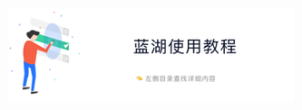 
![](.gitbook/assets/assets-2f-lmbxi2ujniokryqcczy-2f-lmeskutgy-cs_etyut8-2f-lmesmn9h9smeuc4muas-2fbanner.png)



